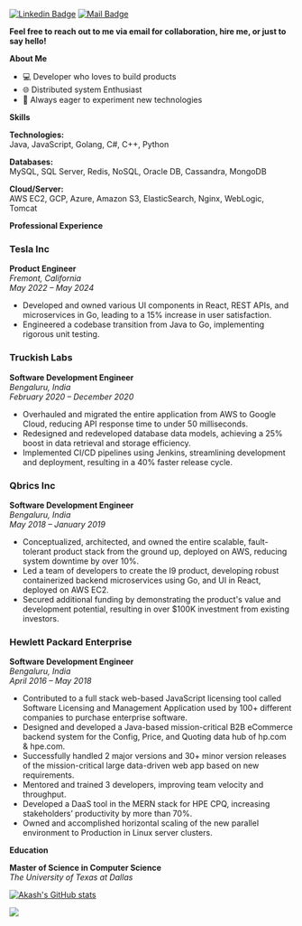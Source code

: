 <space><space> [![Linkedin Badge](https://img.shields.io/badge/-Akash%20Ramasamudra%20Basavaraj%20-blue?style=flat&labelColor=0e76a8&logo=linkedin&logoColor=white)](https://www.linkedin.com/in/akash-rb/ "Connect on Linkedin") <space><space> [![Mail Badge](https://img.shields.io/badge/-Akash%20Ramasamudra%20Basavaraj%20-red?style=flat&labelColor=c0392b&logo=gmail&logoColor=white)](mailto:rbakashcs@gmail.com " Gmail")

**Feel free to reach out to me via email for collaboration, hire me, or just to say hello!**

**About Me**
- 💻 Developer who loves to build products
- 🌐 Distributed system Enthusiast
- 🚀 Always eager to experiment new technologies


**Skills**

**Technologies:**  
Java, JavaScript, Golang, C#, C++, Python

**Databases:**  
MySQL, SQL Server, Redis, NoSQL, Oracle DB, Cassandra, MongoDB


**Cloud/Server:**  
AWS EC2, GCP, Azure, Amazon S3, ElasticSearch, Nginx, WebLogic, Tomcat


**Professional Experience**

### Tesla Inc
**Product Engineer**  
*Fremont, California*  
*May 2022 – May 2024*

- Developed and owned various UI components in React, REST APIs, and microservices in Go, leading to a 15% increase in user satisfaction.
- Engineered a codebase transition from Java to Go, implementing rigorous unit testing.

### Truckish Labs
**Software Development Engineer**  
*Bengaluru, India*  
*February 2020 – December 2020*

- Overhauled and migrated the entire application from AWS to Google Cloud, reducing API response time to under 50 milliseconds.
- Redesigned and redeveloped database data models, achieving a 25% boost in data retrieval and storage efficiency.
- Implemented CI/CD pipelines using Jenkins, streamlining development and deployment, resulting in a 40% faster release cycle.

### Qbrics Inc
**Software Development Engineer**  
*Bengaluru, India*  
*May 2018 – January 2019*

- Conceptualized, architected, and owned the entire scalable, fault-tolerant product stack from the ground up, deployed on AWS, reducing system downtime by over 10%.
- Led a team of developers to create the I9 product, developing robust containerized backend microservices using Go, and UI in React, deployed on AWS EC2.
- Secured additional funding by demonstrating the product's value and development potential, resulting in over $100K investment from existing investors.

### Hewlett Packard Enterprise
**Software Development Engineer**  
*Bengaluru, India*  
*April 2016 – May 2018*

- Contributed to a full stack web-based JavaScript licensing tool called Software Licensing and Management Application used by 100+ different companies to purchase enterprise software.
- Designed and developed a Java-based mission-critical B2B eCommerce backend system for the Config, Price, and Quoting data hub of hp.com & hpe.com.
- Successfully handled 2 major versions and 30+ minor version releases of the mission-critical large data-driven web app based on new requirements.
- Mentored and trained 3 developers, improving team velocity and throughput.
- Developed a DaaS tool in the MERN stack for HPE CPQ, increasing stakeholders’ productivity by more than 70%.
- Owned and accomplished horizontal scaling of the new parallel environment to Production in Linux server clusters.


**Education**

**Master of Science in Computer Science**  
*The University of Texas at Dallas*  


[![Akash's GitHub stats](https://github-readme-stats.vercel.app/api?username=rbakash)](https://github.com/rbakash?tab=repositories)

![](https://komarev.com/ghpvc/?username=rbakash&color=green)
<!---
rbakash/rbakash is a ✨ special ✨ repository because its `README.md` (this file) appears on your GitHub profile.
You can click the Preview link to take a look at your changes.
--->
